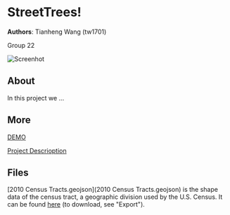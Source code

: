 # StreetTrees!
**Authors**: Tianheng Wang (tw1701)

Group 22

![Screenhot](screenshot.jpg)


## About
In this project we ...

## More
[DEMO](https://nyu-vis-fall2018.github.io/project-template/)

[Project Descrioption](project.pdf)

## Files

[2010 Census Tracts.geojson](2010 Census Tracts.geojson) is the shape data of the census tract, a geographic division used by the U.S. Census. It can be found [here](https://data.cityofnewyork.us/City-Government/2010-Census-Tracts/fxpq-c8ku) (to download, see "Export").